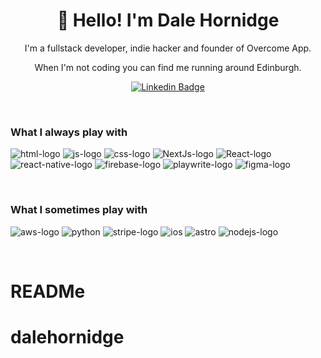 <h1 align="center">👋 Hello! I'm Dale Hornidge</h1>

<p align="center">
I'm a fullstack developer, indie hacker and founder of Overcome App. 
</p>
<p align="center"> 
When I'm not coding you can find me running around Edinburgh.
</p>

<div align="center">
  
  [![Linkedin Badge](https://img.shields.io/badge/-syrashid-blue?style=flat-square&logo=Linkedin&logoColor=white&link=https://www.linkedin.com/in/dale-hornidge/)](https://www.linkedin.com/in/dale-hornidge/)
</div>
<br>

### What I always play with
<p> 
  <img src="https://img.shields.io/badge/HTML5-E34F26?style=for-the-badge&logo=html5&logoColor=white" alt="html-logo">
  <img src="https://img.shields.io/badge/JavaScript-323330?style=for-the-badge&logo=javascript&logoColor=F7DF1E" alt="js-logo">
  <img src="https://img.shields.io/badge/Tailwind_CSS-38B2AC?style=for-the-badge&logo=tailwind-css&logoColor=white" alt="css-logo">
  <img src="https://img.shields.io/badge/next%20js-000000?style=for-the-badge&logo=nextdotjs&logoColor=white" alt="NextJs-logo">
  <img src="https://img.shields.io/badge/React-20232A?style=for-the-badge&logo=react&logoColor=61DAFB" alt="React-logo">
  <img src="https://img.shields.io/badge/React_Native-20232A?style=for-the-badge&logo=react&logoColor=61DAFB" alt="react-native-logo">
  <img src="https://img.shields.io/badge/firebase-ffca28?style=for-the-badge&logo=firebase&logoColor=black" alt="firebase-logo">
  <img src="https://img.shields.io/badge/Playwright-45ba4b?style=for-the-badge&logo=Playwright&logoColor=white" alt="playwrite-logo">
  <img src="https://img.shields.io/badge/Figma-F24E1E?style=for-the-badge&logo=figma&logoColor=white" alt="figma-logo">
</p>

<br>

### What I sometimes play with
<p>
  <img src="https://img.shields.io/badge/Amazon_AWS-FF9900?style=for-the-badge&logo=amazonaws&logoColor=white" alt="aws-logo">
  <img src="https://img.shields.io/badge/Python-FFD43B?style=for-the-badge&logo=python&logoColor=blue" alt="python">
  <img src="https://img.shields.io/badge/Stripe-626CD9?style=for-the-badge&logo=Stripe&logoColor=white" alt="stripe-logo">
  <img src="https://img.shields.io/badge/iOS-000000?style=for-the-badge&logo=ios&logoColor=white" alt="ios">
  <img src="https://img.shields.io/badge/Astro-0C1222?style=for-the-badge&logo=astro&logoColor=FDFDFE" alt="astro">
  <img src="https://res.cloudinary.com/nico1711/image/upload/c_scale,h_30/v1598849653/node-js_tkywbk.png" alt="nodejs-logo">
</p>

<br>

# READMe
# dalehornidge
